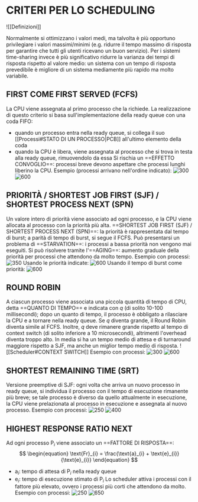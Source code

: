 # CRITERI PER LO SCHEDULING
![[Definizioni]]

Normalmente si ottimizzano i valori medi, ma talvolta è più opportuno privilegiare i valori massimi/minimi (e.g. ridurre il tempo massimo di risposta per garantire che tutti gli utenti ricevano un buon servizio).
Per i sistemi time-sharing invece è più significativo ridurre la varianza dei tempi di risposta rispetto al valore medio: un sistema con un tempo di risposta prevedibile è migliore di un sistema mediamente più rapido ma molto variabile.

## FIRST COME FIRST SERVED (FCFS)
La CPU viene assegnata al primo processo che la richiede.
La realizzazione di questo criterio si basa sull'implementazione della ready queue con una coda FIFO:
- quando un processo entra nella ready queue, si collega il suo [[Processi#STATO DI UN PROCESSO|PCB]] all'ultimo elemento della coda
- quando la CPU è libera, viene assegnata al processo che si trova in testa alla ready queue, rimuovendolo da essa
Si rischia un ==EFFETTO CONVOGLIO==: processi breve devono aspettare che processi lunghi liberino la CPU.
Esempio (processi arrivano nell'ordine indicato):
![300](fcfs.png)
![600](gantt_esempio.png)

## PRIORITÀ / SHORTEST JOB FIRST (SJF) / SHORTEST PROCESS NEXT (SPN)
Un valore intero di priorità viene associato ad ogni processo, e la CPU viene allocata al processo con la priorità più alta.
==SHORTEST JOB FIRST (SJF) / SHORTEST PROCESS NEXT (SPN)==: la priorità è rappresentata dal tempo di burst; a parità di tempo di burst, si segue il FCFS.
Può presentarsi un problema di ==STARVATION==: i processi a bassa priorità non vengono mai eseguiti. Si può risolvere tramite l'==AGING==: aumento graduale della priorità per processi che attendono da molto tempo.
Esempio con processi:
![350](priorità1.png)
Usando le priorità indicate:
![600](priorità2.png)
Usando il tempo di burst come priorità:
![600](sjf.png)

## ROUND ROBIN
A ciascun processo viene associata una piccola quantità di tempo di CPU, detta ==QUANTO DI TEMPO== e indicata con _q_ (di solito 10-100 millisecondi); dopo un quanto di tempo, il processo è obbligato a rilasciare la CPU e a tornare nella ready queue.
Se _q_ diventa grande, il Round Robin diventa simile al FCFS. Inoltre, _q_ deve rimanere grande rispetto al tempo di context switch (di solito inferiore a 10 microsecondi), altrimenti l'overhead diventa troppo alto.
In media si ha un tempo medio di attesa e di turnaround maggiore rispetto a SJF, ma anche un miglior tempo medio di risposta.
![[Scheduler#CONTEXT SWITCH]]
Esempio con processi:
![300](rr1.png)
![600](rr2.png)

## SHORTEST REMAINING TIME (SRT)
Versione preemptive di SJF: ogni volta che arriva un nuovo processo in ready queue, si individua il processo con il tempo di esecuzione rimanente più breve; se tale processo è diverso da quello attualmente in esecuzione, la CPU viene prelazionata al processo in esecuzione e assegnata al nuovo processo.
Esempio con processi:
![250](srthrrn.png)
![400](srt.png)

## HIGHEST RESPONSE RATIO NEXT
Ad ogni processo $\text{P}_{i}$ viene associato un ==FATTORE DI RISPOSTA==:
$$
\begin{equation}
\text{Fr}_{i} = \frac{\text{a}_{i} + \text{e}_{i}}{\text{e}_{i}}
\end{equation}
$$
- $\text{a}_{i}$: tempo di attesa di $\text{P}_{i}$ nella ready queue
- $\text{e}_{i}$: tempo di esecuzione stimato di $\text{P}_{i}$
Lo scheduler attiva i processi con il fattore più elevato, ovvero i processi più corti che attendono da molto.
Esempio con processi:
![250](srthrrn.png)
![650](hrrn.png)